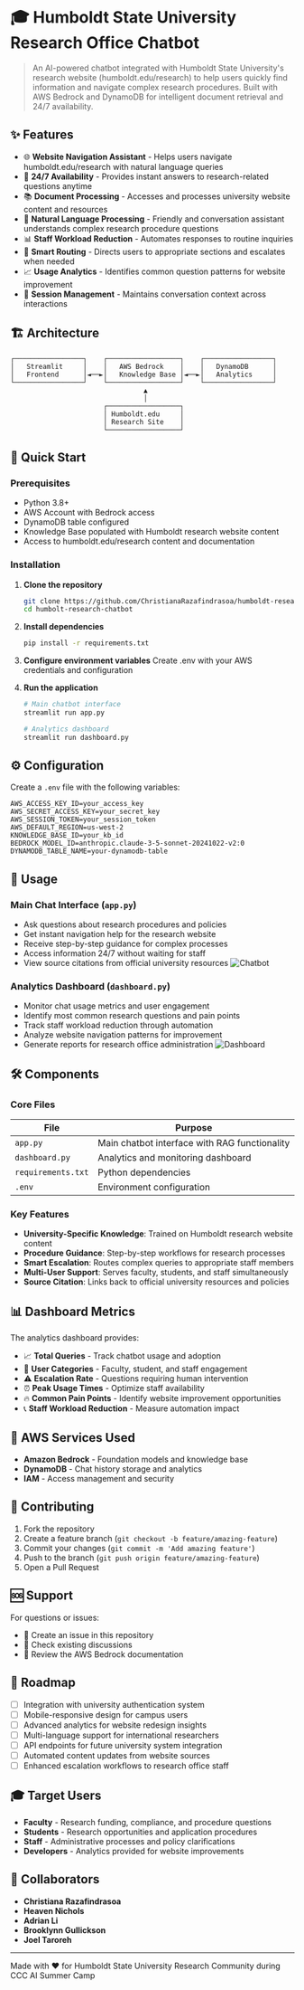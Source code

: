 # 🎓 Humboldt State University Research Office Chatbot

> An AI-powered chatbot integrated with Humboldt State University's research website (humboldt.edu/research) to help users quickly find information and navigate complex research procedures. Built with AWS Bedrock and DynamoDB for intelligent document retrieval and 24/7 availability.

## ✨ Features

- 🌐 **Website Navigation Assistant** - Helps users navigate humboldt.edu/research with natural language queries
- 🤖 **24/7 Availability** - Provides instant answers to research-related questions anytime
- 📚 **Document Processing** - Accesses and processes university website content and resources
- 💬 **Natural Language Processing** - Friendly and conversation assistant understands complex research procedure questions
- 📊 **Staff Workload Reduction** - Automates responses to routine inquiries
- 🎯 **Smart Routing** - Directs users to appropriate sections and escalates when needed
- 📈 **Usage Analytics** - Identifies common question patterns for website improvement
- 🔄 **Session Management** - Maintains conversation context across interactions

## 🏗️ Architecture

```
┌─────────────────┐    ┌──────────────────┐    ┌─────────────────┐
│   Streamlit     │    │   AWS Bedrock    │    │   DynamoDB      │
│   Frontend      │◄──►│   Knowledge Base │◄──►│   Analytics     │
└─────────────────┘    └──────────────────┘    └─────────────────┘
                                 ▲
                                 │
                       ┌──────────────────┐
                       │ Humboldt.edu     │
                       │ Research Site    │
                       └──────────────────┘
```

## 🚀 Quick Start

### Prerequisites

- Python 3.8+
- AWS Account with Bedrock access
- DynamoDB table configured
- Knowledge Base populated with Humboldt research website content
- Access to humboldt.edu/research content and documentation

### Installation

1. **Clone the repository**
   ```bash
   git clone https://github.com/ChristianaRazafindrasoa/humboldt-research-chatbot
   cd humbolt-research-chatbot
   ```

2. **Install dependencies**
   ```bash
   pip install -r requirements.txt
   ```

3. **Configure environment variables**
   Create .env with your AWS credentials and configuration

4. **Run the application**
   ```bash
   # Main chatbot interface
   streamlit run app.py
   
   # Analytics dashboard
   streamlit run dashboard.py
   ```

## ⚙️ Configuration

Create a `.env` file with the following variables:

```env
AWS_ACCESS_KEY_ID=your_access_key
AWS_SECRET_ACCESS_KEY=your_secret_key
AWS_SESSION_TOKEN=your_session_token
AWS_DEFAULT_REGION=us-west-2
KNOWLEDGE_BASE_ID=your_kb_id
BEDROCK_MODEL_ID=anthropic.claude-3-5-sonnet-20241022-v2:0
DYNAMODB_TABLE_NAME=your-dynamodb-table
```

## 📱 Usage

### Main Chat Interface (`app.py`)
- Ask questions about research procedures and policies
- Get instant navigation help for the research website
- Receive step-by-step guidance for complex processes
- Access information 24/7 without waiting for staff
- View source citations from official university resources
![Chatbot](chatbot.png)

### Analytics Dashboard (`dashboard.py`)
- Monitor chat usage metrics and user engagement
- Identify most common research questions and pain points
- Track staff workload reduction through automation
- Analyze website navigation patterns for improvement
- Generate reports for research office administration
![Dashboard](dashboard.png)

## 🛠️ Components

### Core Files

| File | Purpose |
|------|---------|
| `app.py` | Main chatbot interface with RAG functionality |
| `dashboard.py` | Analytics and monitoring dashboard |
| `requirements.txt` | Python dependencies |
| `.env` | Environment configuration |

### Key Features

- **University-Specific Knowledge**: Trained on Humboldt research website content
- **Procedure Guidance**: Step-by-step workflows for research processes
- **Smart Escalation**: Routes complex queries to appropriate staff members
- **Multi-User Support**: Serves faculty, students, and staff simultaneously
- **Source Citation**: Links back to official university resources and policies

## 📊 Dashboard Metrics

The analytics dashboard provides:

- 📈 **Total Queries** - Track chatbot usage and adoption
- 👥 **User Categories** - Faculty, student, and staff engagement
- ⚠️ **Escalation Rate** - Questions requiring human intervention
- ⏰ **Peak Usage Times** - Optimize staff availability
- 🔥 **Common Pain Points** - Identify website improvement opportunities
- 📞 **Staff Workload Reduction** - Measure automation impact

## 🔧 AWS Services Used

- **Amazon Bedrock** - Foundation models and knowledge base
- **DynamoDB** - Chat history storage and analytics
- **IAM** - Access management and security

## 🤝 Contributing

1. Fork the repository
2. Create a feature branch (`git checkout -b feature/amazing-feature`)
3. Commit your changes (`git commit -m 'Add amazing feature'`)
4. Push to the branch (`git push origin feature/amazing-feature`)
5. Open a Pull Request

## 🆘 Support

For questions or issues:
- 📧 Create an issue in this repository
- 💬 Check existing discussions
- 📖 Review the AWS Bedrock documentation

## 🎯 Roadmap

- [ ] Integration with university authentication system
- [ ] Mobile-responsive design for campus users
- [ ] Advanced analytics for website redesign insights
- [ ] Multi-language support for international researchers
- [ ] API endpoints for future university system integration
- [ ] Automated content updates from website sources
- [ ] Enhanced escalation workflows to research office staff

## 🎓 Target Users

- **Faculty** - Research funding, compliance, and procedure questions
- **Students** - Research opportunities and application procedures
- **Staff** - Administrative processes and policy clarifications
- **Developers** - Analytics provided for website improvements

## 👥 Collaborators

- **Christiana Razafindrasoa**
- **Heaven Nichols** 
- **Adrian Li** 
- **Brooklynn Gullickson** 
- **Joel Taroreh** 

---

Made with ❤️ for Humboldt State University Research Community during CCC AI Summer Camp